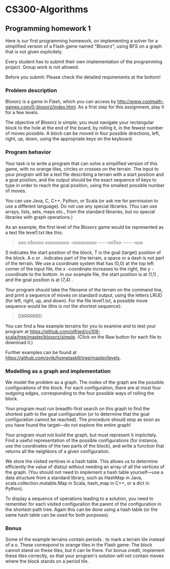 # CS300-Algorithms
## Programming homework 1
Here is our first programming homework, on implementing a solver for a simplified version of a Flash game named "Bloxorz", using BFS on a graph that is not given explicitely.

Every student has to submit their own implementation of the programming project. Group work is not allowed.

Before you submit: Please check the detailed requirements at the bottom!

### Problem description
Bloxorz is a game in Flash, which you can access by http://www.coolmath-games.com/0-bloxorz/index.html. As a first step for this assignment, play it for a few levels.

The objective of Bloxorz is simple; you must navigate your rectangular block to the hole at the end of the board, by rolling it, in the fewest number of moves possible. A block can be moved in four possible directions, left, right, up, down, using the appropriate keys on the keyboard.

### Program behavior
Your task is to write a program that can solve a simplified version of this game, with no orange tiles, circles or crosses on the terrain. The input to your program will be a text file describing a terrain with a start position and a goal position, and the output should be the exact sequence of keys to type in order to reach the goal position, using the smallest possible number of moves.

You can use Java, C, C++, Python, or Scala (or ask me for permission to use a different language). Do not use any special libraries. (You can use arrays, lists, sets, maps etc., from the standard libraries, but no special libraries with graph operations.)

As an example, the first level of the Bloxorx game would be represented as a text file level1.txt like this:

> ooo
> oSoooo
> ooooooooo
> -ooooooooo
> -----ooToo
> ------ooo

S indicates the start position of the block, T is the goal (target) position of the block. A o or . indicates part of the terrain, a space or a dash is not part of the terrain. We use a coordinate system that has  (0,0)  at the top left corner of the input file, the  x -coordinate increases to the right, the  y -coordinate to the bottom. In our example file, the start position is at  (1,1) , and the goal position is at  (7,4) .

Your program should take the filename of the terrain on the command line, and print a sequence of moves on standard output, using the letters LRUD (for left, right, up, and down). For the file level1.txt, a possible move sequence would be (this is not the shortest sequence):

> DRRRRRRD

You can find a few example terrains for you to examine and to test your program at https://github.com/otfried/cs109-scala/tree/master/bloxorz/simple. (Click on the Raw button for each file to download it.)

Further examples can be found at https://github.com/svtk/hometask6/tree/master/levels.

### Modelling as a graph and implementation
We model the problem as a graph. The nodes of the graph are the possible configurations of the block. For each configuration, there are at most four outgoing edges, corresponding to the four possible ways of rolling the block.

Your program must run breadth-first search on this graph to find the shortest path to the goal configuration (or to determine that the goal configuration cannot be reached). The procedure should stop as soon as you have found the target—do not explore the entire graph!

Your program must not build the graph, but must represent it implicitely. Find a useful representation of the possible configurations (for instance, use the coordinates of the two parts of the block), and write a function that returns all the neighbors of a given configuration.

We store the visited vertices in a hash table. This allows us to determine efficiently the value of dist(u) without needing an array of all the vertices of the graph. (You should not need to implement a hash table yourself—use a data structure from a standard library, such as HashMap in Java, scala.collection.mutable.Map in Scala, hash_map in C++, or a dict in Python).

To display a sequence of operations leading to a solution, you need to remember for each visited configuration the parent of the configuration in the shortest-path tree. Again this can be done using a hash table (or the same hash table can be used for both purposes).

### Bonus
Some of the example terrains contain periods . to mark a terrain tile instead of a o. These correspond to orange tiles in the Flash game: The block cannot stand on these tiles, but it can lie there. For bonus credit, implement these tiles correctly, so that your program's solution will not contain moves where the block stands on a period tile.
